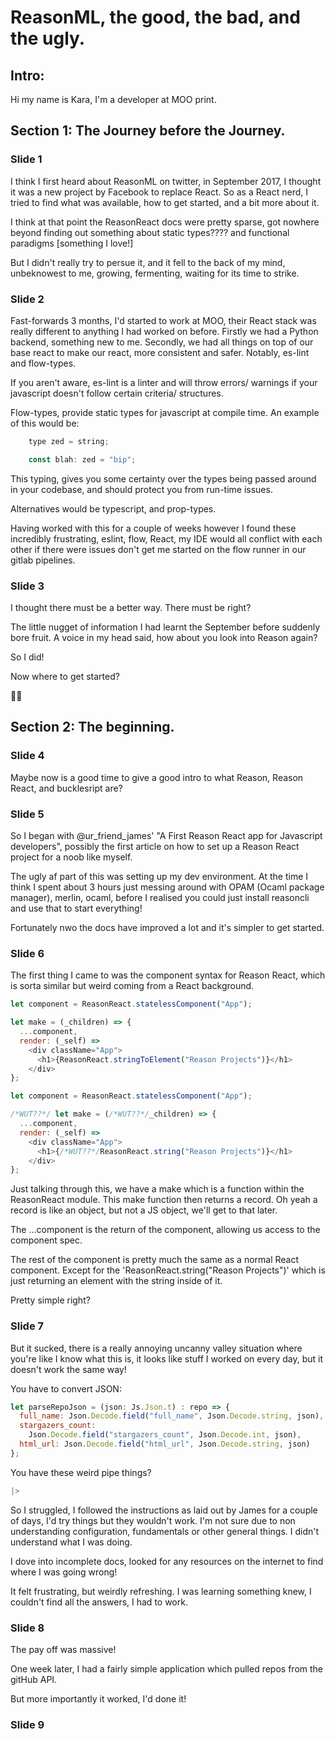 # ReasonML, the good, the bad, and the ugly.

## Intro:

Hi my name is Kara, I'm a developer at MOO print.

## Section 1: The Journey before the Journey.

### Slide 1

I think I first heard about ReasonML on twitter, in September 2017, I thought it was a new project by Facebook to replace React. So as a React nerd, I tried to find what was available, how to get started, and a bit more about it.

I think at that point the ReasonReact docs were pretty sparse, got nowhere beyond finding out something about static types???? and functional paradigms [something I love!]

But I didn't really try to persue it, and it fell to the back of my mind, unbeknowest to me, growing, fermenting, waiting for its time to strike.

### Slide 2

Fast-forwards 3 months, I'd started to work at MOO, their React stack was really different to anything I had worked on before. Firstly we had a Python backend, something new to me. Secondly, we had all things on top of our base react to make our react, more consistent and safer. Notably, es-lint and flow-types.

If you aren't aware, es-lint is a linter and will throw errors/ warnings if your javascript doesn't follow certain criteria/ structures.

Flow-types, provide static types for javascript at compile time. An example of this would be:

```javascript
    type zed = string;

    const blah: zed = "bip";
```

This typing, gives you some certainty over the types being passed around in your codebase, and should protect you from run-time issues.

Alternatives would be typescript, and prop-types.

Having worked with this for a couple of weeks however I found these incredibly frustrating, eslint, flow, React, my IDE would all conflict with each other if there were issues don't get me started on the flow runner in our gitlab pipelines.

### Slide 3

I thought there must be a better way. There must be right?

The little nugget of information I had learnt the September before suddenly bore fruit. A voice in my head said, how about you look into Reason again?

So I did!

Now where to get started?

🕵️‍♀️

## Section 2: The beginning.

### Slide 4

Maybe now is a good time to give a good intro to what Reason, Reason React, and bucklesript are?


### Slide 5 

So I began with @ur_friend_james' "A First Reason React app for Javascript developers", possibly the first article on how to set up a Reason React project for a noob like myself. 

The ugly af part of this was setting up my dev environment. At the time I think I spent about 3 hours just messing around with OPAM (Ocaml package manager), merlin, ocaml, before I realised you could just install reasoncli and use that to start everything! 

Fortunately nwo the docs have improved a lot and it's simpler to get started.

### Slide 6

The first thing I came to was the component syntax for Reason React, which is sorta similar but weird coming from a React background.

```javascript
let component = ReasonReact.statelessComponent("App");

let make = (_children) => {
  ...component,
  render: (_self) =>
    <div className="App">
      <h1>{ReasonReact.stringToElement("Reason Projects")}</h1>
    </div>
};
```
```javascript 
let component = ReasonReact.statelessComponent("App");

/*WUT??*/ let make = (/*WUT??*/_children) => {
  ...component,
  render: (_self) =>
    <div className="App">
      <h1>{/*WUT??*/ReasonReact.string("Reason Projects")}</h1>
    </div>
};
```
Just talking through this, we have a make which is a function within the ReasonReact module. This make function then returns a record. Oh yeah a record is like an object, but not a JS object, we'll get to that later. 

The ...component is the return of the component, allowing us access to the component spec. 

The rest of the component is pretty much the same as a normal React component. Except for the 'ReasonReact.string("Reason Projects")' which is just returning an element with the string inside of it. 

Pretty simple right?  

### Slide 7

But it sucked, there is a really annoying uncanny valley situation where you're like I know what this is, it looks like stuff I worked on every day, but it doesn't work the same way! 

You have to convert JSON:

```javascript
let parseRepoJson = (json: Js.Json.t) : repo => {
  full_name: Json.Decode.field("full_name", Json.Decode.string, json),
  stargazers_count:
    Json.Decode.field("stargazers_count", Json.Decode.int, json),
  html_url: Json.Decode.field("html_url", Json.Decode.string, json)
};
```

You have these weird pipe things?

```javascript
|>
```

So I struggled, I followed the instructions as laid out by James for a couple of days, I'd try things but they wouldn't work. I'm not sure due to non understanding configuration, fundamentals or other general things. I didn't understand what I was doing. 

I dove into incomplete docs, looked for any resources on the internet to find where I was going wrong! 

It felt frustrating, but weirdly refreshing. I was learning something knew, I couldn't find all the answers, I had to work.

### Slide 8

The pay off was massive! 

One week later, I had a fairly simple application which pulled repos from the gitHub API.

But more importantly it worked, I'd done it! 

### Slide 9

